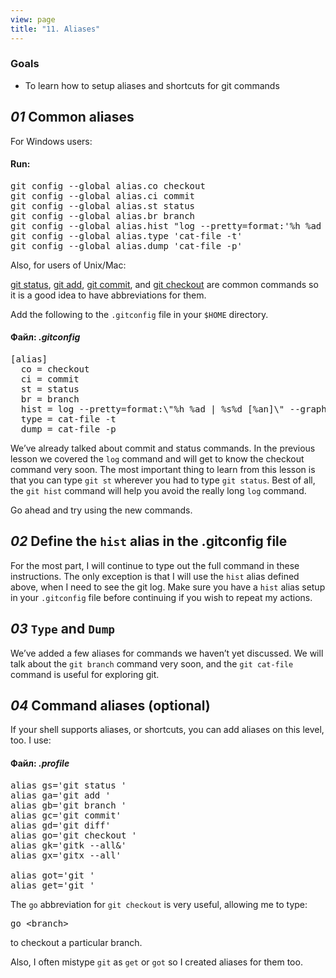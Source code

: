 ```yaml
---
view: page
title: "11. Aliases"
---
```


<h3>Goals</h3>

<ul><li>To learn how to setup aliases and shortcuts for git commands</li></ul>

<h2><em>01</em> Common aliases</h2>

<p>For Windows users:</p>

<h4 class="h4-pre">Run:</h4>

<pre class="instructions">git config --global alias.co checkout
git config --global alias.ci commit
git config --global alias.st status
git config --global alias.br branch
git config --global alias.hist "log --pretty=format:'%h %ad | %s%d [%an]' --graph --date=short"
git config --global alias.type 'cat-file -t'
git config --global alias.dump 'cat-file -p'</pre>

<p>Also, for users of Unix/Mac:</p>

<p><ins>git status</ins>, <ins>git add</ins>, <ins>git commit</ins>, and <ins>git checkout</ins> are common commands so it is a good idea to have abbreviations for them.</p>

<p>Add the following to the <code>.gitconfig</code> file in your <code>$<span class="caps">HOME</span></code> directory.</p>

<h4 class="h4-pre">Файл: <em>.gitconfig</em></h4>

<pre class="file">[alias]
  co = checkout
  ci = commit
  st = status
  br = branch
  hist = log --pretty=format:\"%h %ad | %s%d [%an]\" --graph --date=short
  type = cat-file -t
  dump = cat-file -p</pre>

<p>We&#8217;ve already talked about commit and status  commands.  In the previous lesson we covered the <code>log</code> command and will get to know the checkout command very soon. The most important thing to learn from this lesson is that you can type <code>git st</code> wherever you had to type <code>git status</code>.  Best of all, the <code>git hist</code> command will help you avoid the really long <code>log</code> command.</p>

<p>Go ahead and try using the new commands.</p>

<h2><em>02</em> Define the <code>hist</code> alias in the .gitconfig file</h2>

<p>For the most part, I will continue to type out the full command in these instructions.  The only exception is that I will use the <code>hist</code> alias defined above, when I need to see the git log.  Make sure you have a <code>hist</code> alias setup in your <code>.gitconfig</code> file before continuing if you wish to repeat my actions.</p>

<h2><em>03</em> <code>Type</code> and <code>Dump</code></h2>

<p>We&#8217;ve added a few aliases for commands we haven&#8217;t yet discussed. We will talk about the <code>git branch</code> command very soon, and the <code>git cat-file</code> command is useful for exploring git.</p>

<h2><em>04</em> Command aliases (optional)</h2>

<p>If your shell supports aliases, or shortcuts, you can add aliases on this level, too. I use:</p>

<h4 class="h4-pre">Файл: <em>.profile</em></h4>

<pre class="file">alias gs='git status '
alias ga='git add '
alias gb='git branch '
alias gc='git commit'
alias gd='git diff'
alias go='git checkout '
alias gk='gitk --all&amp;'
alias gx='gitx --all'

alias got='git '
alias get='git '</pre>

<p>The <code>go</code> abbreviation for <code>git checkout</code> is very useful, allowing me to type:</p>

<pre class="instructions">go &lt;branch&gt;</pre>

<p>to checkout a particular branch.</p>

<p>Also, I often mistype <code>git</code> as <code>get</code> or <code>got</code> so I created aliases for them too.</p>
